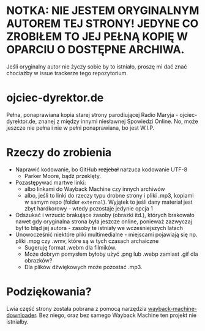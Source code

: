 # NOTKA: NIE JESTEM ORYGINALNYM AUTOREM TEJ STRONY! JEDYNE CO ZROBIŁEM TO JEJ PEŁNĄ KOPIĘ W OPARCIU O DOSTĘPNE ARCHIWA.
Jeśli oryginalny autor nie życzy sobie by to istniało, proszę mi dać znać chociażby w issue trackerze tego repozytorium.

# ojciec-dyrektor.de
Pełna, ponaprawiana kopia starej strony parodiującej Radio Maryja - ojciec-dyrektor.de, znanej z między innymi niesławnej Spowiedzi Online. No, może jeszcze nie pełna i nie w pełni ponaprawiana, bo jest W.I.P.

# Rzeczy do zrobienia
- Naprawić kodowanie, bo GitHub ~~rozjebał~~ narzuca kodowanie UTF-8
  - Parker Moore, bądź przeklęty.
- Pozastępywać martwe linki:
  - albo linkami do Wayback Machine czy innych archiwów
  - albo, jeśli to linki do rzeczy typu drobne strony i pliki .mp3, kopiami w samym repo (folder `external`). Wyjątek to jeśli dany materiał jest zbyt hardkorowy - wtedy pozostaje jedynie opcja 1
- Odszukać i wrzucić brakujące zasoby (obrazki itd.), których brakowało nawet gdy oryginalna strona była jeszcze online, ponieważ zazwyczaj był to błąd jej autora - zasoby te istniały we wcześniejszych latach
- Unowocześnić niektóre pliki multimedialne - miejscami pojawiają się np. pliki .mpg czy .wmv, które są w tych czasach archaiczne
  - Sugeruję format .webm dla filmików.
  - Może dobrym pomysłem byłoby użyć .png lub .webp zamiast .gif dla obrazków?
  - Dla plików dźwiękowych może pozostać .mp3.
 
# Podziękowania?
Lwia część strony została pobrana z pomocą narzędzia [wayback-machine-downloader](https://github.com/hartator/wayback-machine-downloader). Bez niego, oraz bez samego Wayback Machine ten projekt nie istniałby.
